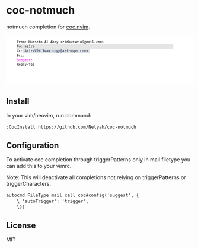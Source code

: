 # coc-notmuch

notmuch completion for [coc.nvim](https://github.com/neoclide/coc.nvim).

![scrot](scrot.png)

## Install

In your vim/neovim, run command:

```
:CocInstall https://github.com/Nelyah/coc-notmuch
```

## Configuration

To activate coc completion through triggerPatterns only in mail filetype you can add this to your vimrc. 

Note: This will deactivate all completions not relying on triggerPatterns or triggerCharacters.

```
autocmd FileType mail call coc#config('suggest', {
    \ 'autoTrigger': 'trigger',
    \})
```




## License

MIT
